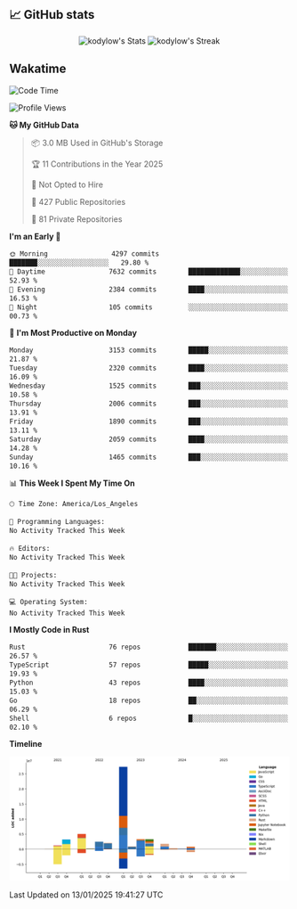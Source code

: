 ## 📈 GitHub stats
<!--START_SECTION:github-->
<div class="badges-githubstats">
  <p align="center">
    <img src="https://github-readme-stats.vercel.app/api?username=kodylow&theme=tokyonight&show_icons=true&hide_border=true&count_private=true" alt="kodylow's Stats" height="165">
    <img src="https://github-readme-streak-stats.herokuapp.com/?user=kodylow&theme=tokyonight&hide_border=true" alt="kodylow's Streak" height="165">
  </p>
</div>
<!--END_SECTION:github-->

## Wakatime 
<!--START_SECTION:waka-->
![Code Time](http://img.shields.io/badge/Code%20Time-1%2C292%20hrs%2052%20mins-blue)

![Profile Views](http://img.shields.io/badge/Profile%20Views-0-blue)

**🐱 My GitHub Data** 

> 📦 3.0 MB Used in GitHub's Storage 
 > 
> 🏆 11 Contributions in the Year 2025
 > 
> 🚫 Not Opted to Hire
 > 
> 📜 427 Public Repositories 
 > 
> 🔑 81 Private Repositories 
 > 
**I'm an Early 🐤** 

```text
🌞 Morning                4297 commits        ███████░░░░░░░░░░░░░░░░░░   29.80 % 
🌆 Daytime                7632 commits        █████████████░░░░░░░░░░░░   52.93 % 
🌃 Evening                2384 commits        ████░░░░░░░░░░░░░░░░░░░░░   16.53 % 
🌙 Night                  105 commits         ░░░░░░░░░░░░░░░░░░░░░░░░░   00.73 % 
```
📅 **I'm Most Productive on Monday** 

```text
Monday                   3153 commits        █████░░░░░░░░░░░░░░░░░░░░   21.87 % 
Tuesday                  2320 commits        ████░░░░░░░░░░░░░░░░░░░░░   16.09 % 
Wednesday                1525 commits        ███░░░░░░░░░░░░░░░░░░░░░░   10.58 % 
Thursday                 2006 commits        ███░░░░░░░░░░░░░░░░░░░░░░   13.91 % 
Friday                   1890 commits        ███░░░░░░░░░░░░░░░░░░░░░░   13.11 % 
Saturday                 2059 commits        ████░░░░░░░░░░░░░░░░░░░░░   14.28 % 
Sunday                   1465 commits        ███░░░░░░░░░░░░░░░░░░░░░░   10.16 % 
```


📊 **This Week I Spent My Time On** 

```text
🕑︎ Time Zone: America/Los_Angeles

💬 Programming Languages: 
No Activity Tracked This Week

🔥 Editors: 
No Activity Tracked This Week

🐱‍💻 Projects: 
No Activity Tracked This Week

💻 Operating System: 
No Activity Tracked This Week
```

**I Mostly Code in Rust** 

```text
Rust                     76 repos            ███████░░░░░░░░░░░░░░░░░░   26.57 % 
TypeScript               57 repos            █████░░░░░░░░░░░░░░░░░░░░   19.93 % 
Python                   43 repos            ████░░░░░░░░░░░░░░░░░░░░░   15.03 % 
Go                       18 repos            ██░░░░░░░░░░░░░░░░░░░░░░░   06.29 % 
Shell                    6 repos             █░░░░░░░░░░░░░░░░░░░░░░░░   02.10 % 
```



**Timeline**

![Lines of Code chart](https://raw.githubusercontent.com/Kodylow/Kodylow/master/assets/bar_graph.png)


 Last Updated on 13/01/2025 19:41:27 UTC
<!--END_SECTION:waka-->
